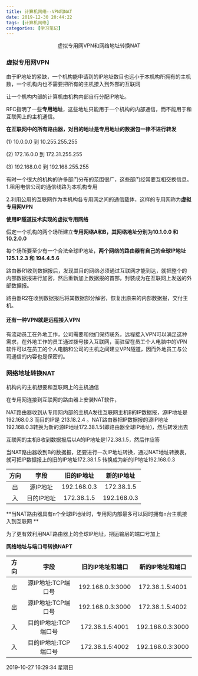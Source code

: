 ```yaml
---
title: 计算机网络--VPN和NAT
date: 2019-12-30 20:44:22
tags: [计算机网络]
categories: [学习笔记]
---
```


<center>
 虚拟专用网VPN和网络地址转换NAT
</center>

<!--more-->

### 虚拟专用网VPN


由于IP地址的紧缺，一个机构能申请到的IP地址数目也远小于本机构所拥有的主机数，一个机构内也不需要把所有的主机接入到外部的互联网


让一个机构内部的计算机由机构内部自行分配IP地址。


RFC指明了一些**专用地址**，这些地址只能用于一个机构的内部通信，而不能用于和互联网上的主机通信。

**在互联网中的所有路由器，对目的地址是专用地址的数据包一律不进行转发**

(1) 10.0.0.0 到 10.255.255.255

(2) 172.16.0.0 到 172.31.255.255

(3) 192.168.0.0 到 192.168.255.255



有时一个很大的机构的许多部门分布的范围很广，这些部门经常要互相交换信息。
1.租用电信公司的通信线路为本机构专用

2.利用公用的互联网作为本机构各专用网之间的通信载体，这样的专用网称为**虚拟专用网VPN**


**使用IP隧道技术实现的虚拟专用网络**

假定一个机构的两个场所建立**专用网络A和B，其网络地址分别为10.1.0.0 和 10.2.0.0**

每个场所要至少有一个合法全球IP地址，**两个网络的路由器有自己的全球IP地址125.1.2.3 和 194.4.5.6**

路由器R1收到数据报后，发现其目的网络必须通过互联网才能到达，就把整个的内部数据报进行加密，然后重新加上数据报的首部，封装成为在互联网上发送的外部数据报。

路由器R2在收到数据报后将其数据部分解密，恢复出原来的内部数据报，交付主机。


#### 还有一种VPN就是远程接入VPN

有流动员工在外地工作，公司需要和他们保持联系，远程接入VPN可以满足这种需求，在外地工作的员工通过拨号接入互联网，而驻留在员工个人电脑中的VPN软件可以在员工的个人电脑和公司的主机之间建立VPN隧道，因而外地员工与公司通信的内容也是保密的。



### 网络地址转换NAT

机构内的主机想要和互联网上的主机通信

在专用网连接到互联网的路由器上安装NAT软件，

NAT路由器收到从专用网内部的主机A发往互联网主机B的IP数据报，源IP地址是192.168.0.3 而目的IP是 213.18.2.4 。NAT路由器把IP数据报的源IP地址192.168.0.3转换为新的源IP地址172.38.1.5(即路由器全球IP地址)，然后转发出去


互联网的主机B收到数据报后以A的IP地址是172.38.1.5，然后作应答

当NAT路由器收到B的数据报，还要进行一次IP地址转换，通过NAT地址转换表，就可把IP数据报上的旧的IP地址172.38.1.5 转换成为新的IP地址192.168.0.3



| 方向  |    字段    | 旧的IP地址  | 新的IP地址  |
| :---: | :--------: | :---------: | :---------: |
|  出   |  源IP地址  | 192.168.0.3 | 172.38.1.5  |
|  入   | 目的IP地址 | 172.38.1.5  | 192.168.0.3 |

**当NAT路由器具有n个全球IP地址时，专用网内部最多可以同时拥有n台主机接入到互联网
**



为了更有效利用NAT路由器上的全球IP地址，把运输层的端口号加上

**网络地址与端口号转换NAPT**


| 方向  |         字段         | 旧的IP地址和端口 | 新的IP地址和端口 |
| :---: | :------------------: | :--------------: | :--------------: |
|  出   |  源IP地址:TCP端口号  | 192.168.0.3:3000 | 172.38.1.5:4001  |
|  出   |  源IP地址:TCP端口号  | 192.168.0.3:3000 | 172.38.1.5:4002  |
|  入   | 目的IP地址:TCP端口号 | 172.38.1.5:4001  | 192.168.0.3:3000 |
|  入   | 目的IP地址:TCP端口号 | 172.38.1.5:4002  | 192.168.0.3:3000 |





2019-10-27 16:29:34 星期日